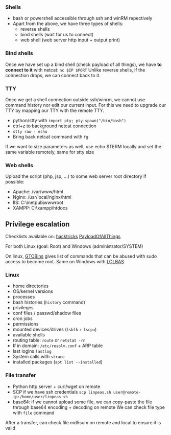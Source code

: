 
### Shells

- bash or powershell accessible through ssh and winRM repectively
- Apart from the above, we have three types of shells:
	- reverse shells
	- bind shells (wait for us to connect)
	- web shell (web server http input + output print)
 
 
### Bind shells

 Once we have set up a bind shell (check payload of all things), we have **to connect to it** with netcat: `nc $IP $PORT`
Unlike reverse shells, if the connection drops, we can connect back to it.


### TTY
Once we get a shell connection outside ssh/winrm, we cannot use command history nor edit our current input. For this we need to upgrade our TTY by mapping our TTY with the remote TTY.

- python/stty with `import pty; pty.spawn("/bin/bash")`
- ctrl+z to background netcat connection
- `stty raw - echo`
- Bring back netcat command with `fg`

If we want to size parameters as well, use echo $TERM locally and set the same variable remotely, same for stty size

### Web shells

Upload the script (php, jsp, ...) to some web server root directory if possible:
- Apache: /var/www/html
- Nginx: /usr/local/nginx/html
- IIS: C:\\inetpub\\wwwroot
- XAMPP: C:\\xampp\\htdocs

## Privilege escalation

Checklists available on:
[hacktricks](https://book.hacktricks.xyz/)
[PayloadOfAllThings](https://github.com/swisskyrepo/PayloadsAllTheThings)

For both Linux (goal: Root) and Windows (administrator/SYSTEM)

On linux, [GTOBins](https://gtfobins.github.io/) gives list of commands that can be abused with sudo access to become root. Same on Windows with [LOLBAS](https://lolbas-project.github.io/#)

### Linux
- home directories
- OS/kernel versions
- processes
- bash histories (`history` command)
- privileges
- conf files / passwd/shadow files
- cron jobs
- permissions
- mounted devices/drives (`lsblk` + `lscpu`)
- available shells
- routing table: `route` or `netstat -rn`
- If in domain: `/etc/resolv.conf` + ARP table
- last logins `lastlog`
- System calls with `strace`
- installed packages (`apt list --installed`)
### File transfer

- Python http server + curl/wget on remote
- SCP if we have ssh credentials `scp linpeas.sh user@remote-ip:/home/user/linpeas.sh`
- base64: if we cannot upload some file, we can copy-paste the file through base64 encoding + decoding on remote
We can check file type with `file` command

After a transfer, can check file md5sum on remote and local to ensure it is valid

